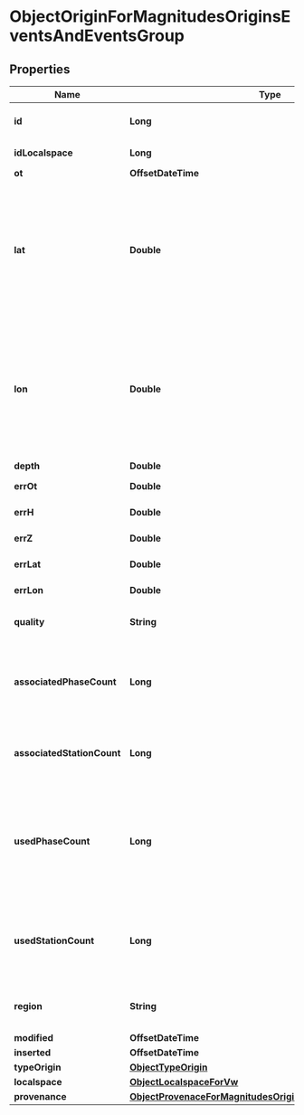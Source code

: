 

# ObjectOriginForMagnitudesOriginsEventsAndEventsGroup


## Properties

| Name | Type | Description | Notes |
|------------ | ------------- | ------------- | -------------|
|**id** | **Long** | Unique incremental id | bigint(20) |  [optional] |
|**idLocalspace** | **Long** | Localspace Id | bigint(19) |  [optional] |
|**ot** | **OffsetDateTime** | Origin time | datetime(3) |  [optional] |
|**lat** | **Double** | Latitude of a point expressed in:  * the ETRS89 system for Italian and European territories * and in WGS84 for the others. |  [optional] |
|**lon** | **Double** | Longitude of a point expressed in:  * the ETRS89 system for Italian and European territories * and in WGS84 for the others. |  [optional] |
|**depth** | **Double** | Depth in Km | double |  [optional] |
|**errOt** | **Double** | Origin time error | double |  [optional] |
|**errH** | **Double** | Horizontal error (km) | double |  [optional] |
|**errZ** | **Double** | Depth error (km) | double |  [optional] |
|**errLat** | **Double** | Latitude error (km) | double |  [optional] |
|**errLon** | **Double** | Longitude error (km) | double |  [optional] |
|**quality** | **String** | Quality of the localization | char(2) |  [optional] |
|**associatedPhaseCount** | **Long** | Number of associated phases, regardless of their use for origin computation | int(8)&#39; |  [optional] |
|**associatedStationCount** | **Long** | Number of stations at which the event was observed | int(8)&#39; |  [optional] |
|**usedPhaseCount** | **Long** | Number of defining phases, i.e., phase observations that were actually used for computing the origin | int(8)&#39; |  [optional] |
|**usedStationCount** | **Long** | Number of stations from which data was used for origin computation | int(8)&#39; |  [optional] |
|**region** | **String** | Event location remark region | varchar(255) |  [optional] |
|**modified** | **OffsetDateTime** | Last Review | timestamp |  [optional] [readonly] |
|**inserted** | **OffsetDateTime** | Insert time | timestamp |  [optional] [readonly] |
|**typeOrigin** | [**ObjectTypeOrigin**](ObjectTypeOrigin.md) |  |  [optional] |
|**localspace** | [**ObjectLocalspaceForVw**](ObjectLocalspaceForVw.md) |  |  [optional] |
|**provenance** | [**ObjectProvenaceForMagnitudesOriginsEventsAndEventsGroup**](ObjectProvenaceForMagnitudesOriginsEventsAndEventsGroup.md) |  |  [optional] |



